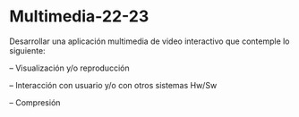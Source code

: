 # Multimedia-22-23

Desarrollar una aplicación multimedia de video interactivo que contemple lo
siguiente:

   – Visualización y/o reproducción
  
   – Interacción con usuario y/o con otros sistemas Hw/Sw
  
   – Compresión
